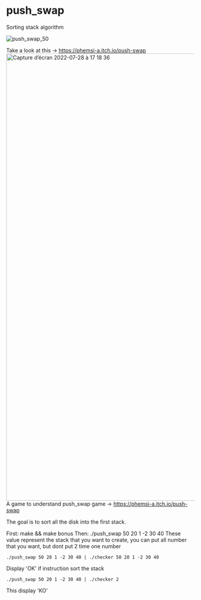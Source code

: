 # push_swap
Sorting stack algorithm

![push_swap_50](https://user-images.githubusercontent.com/77667022/181585303-184953fa-c302-4ed0-9715-2eb3631b5b4e.gif)

Take a look at this -> https://phemsi-a.itch.io/push-swap
<img width="1191" alt="Capture d’écran 2022-07-28 à 17 18 36" src="https://user-images.githubusercontent.com/77667022/181585257-1e9f80cf-5523-4a67-8abe-4ed0c0c17c8c.png">
  A game to understand push_swap game -> https://phemsi-a.itch.io/push-swap
  
  The goal is to sort all the disk into the first stack.
  
  First:
    make && make bonus
  Then:
    ./push_swap 50 20 1 -2 30 40
These value represent the stack that you want to create, you can put all number that you want, but dont put 2 time one number
    
    ./push_swap 50 20 1 -2 30 40 | ./checker 50 20 1 -2 30 40
Display 'OK' if instruction sort the stack

    ./push_swap 50 20 1 -2 30 40 | ./checker 2
This display 'KO'

